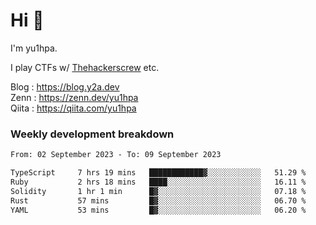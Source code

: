 # Hi 👋

I'm yu1hpa.

I play CTFs w/ [Thehackerscrew](https://www.thehackerscrew.team/) etc.

Blog : https://blog.y2a.dev  
Zenn : https://zenn.dev/yu1hpa  
Qiita : https://qiita.com/yu1hpa  

### Weekly development breakdown

<!--START_SECTION:waka-->

```txt
From: 02 September 2023 - To: 09 September 2023

TypeScript     7 hrs 19 mins   ████████████▓░░░░░░░░░░░░   51.29 %
Ruby           2 hrs 18 mins   ████░░░░░░░░░░░░░░░░░░░░░   16.11 %
Solidity       1 hr 1 min      █▓░░░░░░░░░░░░░░░░░░░░░░░   07.18 %
Rust           57 mins         █▓░░░░░░░░░░░░░░░░░░░░░░░   06.70 %
YAML           53 mins         █▓░░░░░░░░░░░░░░░░░░░░░░░   06.20 %
```

<!--END_SECTION:waka-->

